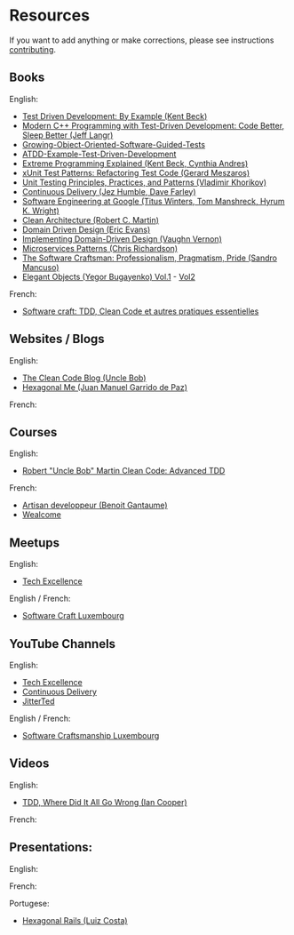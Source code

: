 # Resources

If you want to add anything or make corrections, please see instructions [contributing](CONTRIBUTING.md).

## Books

English:
- [Test Driven Development: By Example (Kent Beck)](https://www.amazon.com/Test-Driven-Development-Kent-Beck-ebook/dp/B095SQ9WP4)
- [Modern C++ Programming with Test-Driven Development: Code Better, Sleep Better (Jeff Langr)](https://www.amazon.com/Modern-Programming-Test-Driven-Development-Better-ebook/dp/B00HUEG8M8)
- [Growing-Object-Oriented-Software-Guided-Tests](https://www.amazon.com/Growing-Object-Oriented-Software-Guided-Tests/dp/0321503627)
- [ATDD-Example-Test-Driven-Development](https://www.amazon.com/ATDD-Example-Test-Driven-Development-Addison-Wesley/dp/0321784154)
- [Extreme Programming Explained (Kent Beck, Cynthia Andres)](https://www.amazon.com/Extreme-Programming-Explained-Embrace-Change/dp/0321278658)
- [xUnit Test Patterns: Refactoring Test Code (Gerard Meszaros)](https://www.amazon.fr/dp/0131495054?psc=1&ref=ppx_yo2ov_dt_b_product_details)
- [Unit Testing Principles, Practices, and Patterns (Vladimir Khorikov)](https://www.amazon.com/Unit-Testing-Principles-Practices-Patterns/dp/1617296279)
- [Continuous Delivery (Jez Humble, Dave Farley)](https://www.amazon.com/Continuous-Delivery-Deployment-Automation-Addison-Wesley-ebook/dp/B003YMNVC0)
- [Software Engineering at Google (Titus Winters, Tom Manshreck, Hyrum K. Wright)](https://www.amazon.com/Software-Engineering-Google-Lessons-Programming/dp/1492082791)
- [Clean Architecture (Robert C. Martin)](https://www.amazon.com/Clean-Architecture-Craftsmans-Software-Structure-ebook/dp/B075LRM681)
- [Domain Driven Design (Eric Evans)](https://www.amazon.com/Domain-Driven-Design-Tackling-Complexity-Software-ebook/dp/B00794TAUG)
- [Implementing Domain-Driven Design (Vaughn Vernon)](https://www.amazon.com/Implementing-Domain-Driven-Design-Vaughn-Vernon-ebook/dp/B00BCLEBN8)
- [Microservices Patterns (Chris Richardson)](https://www.amazon.com/Microservices-Patterns-examples-Chris-Richardson-ebook/dp/B09782192F)
- [The Software Craftsman: Professionalism, Pragmatism, Pride (Sandro Mancuso)](https://www.amazon.com/Software-Craftsman-Professionalism-Pragmatism-Robert/dp/0134052501)
- [Elegant Objects (Yegor Bugayenko) Vol.1](https://www.amazon.fr/dp/1519166915?psc=1&ref=ppx_yo2ov_dt_b_product_details) - [Vol2](https://www.amazon.com/Elegant-Objects-2-Yegor-Bugayenko/dp/1534908307)

French:

- [Software craft: TDD, Clean Code et autres pratiques essentielles](https://www.amazon.fr/Software-craft-autres-pratiques-essentielles/dp/2100825208)

## Websites / Blogs

English:
- [The Clean Code Blog (Uncle Bob)](https://blog.cleancoder.com/)
- [Hexagonal Me (Juan Manuel Garrido de Paz)](https://jmgarridopaz.github.io/)

French:

## Courses

English:
- [Robert "Uncle Bob" Martin Clean Code: Advanced TDD](https://cleancoders.com/library/all)

French:
- [Artisan developpeur (Benoit Gantaume)](https://compagnon.artisandeveloppeur.fr/courses)
- [Wealcome](https://wealcomecompany.com/formations)

## Meetups

English:
- [Tech Excellence](https://www.meetup.com/techexcellence/)

English / French:
- [Software Craft Luxembourg](https://www.meetup.com/software-craft-luxembourg/)

## YouTube Channels

English:
- [Tech Excellence](https://www.youtube.com/@TechExcellence)
- [Continuous Delivery](https://www.youtube.com/@ContinuousDelivery)
- [JitterTed](https://www.youtube.com/@JitterTed)

English / French:
- [Software Craftsmanship Luxembourg](https://www.youtube.com/@softwarecraftsmanshipluxem8137)


## Videos

English:

- [TDD, Where Did It All Go Wrong (Ian Cooper)](https://www.youtube.com/watch?v=EZ05e7EMOLM)

French:


## Presentations:

English:

French:

Portugese:
- [Hexagonal Rails (Luiz Costa)](https://speakerdeck.com/gutomcosta/hexagonal-rails)


